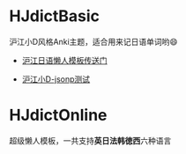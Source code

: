 # HJdictBasic

沪江小D风格Anki主题，适合用来记日语单词哟:smile:

- [沪江日语懒人模板传送门](https://zhuanlan.zhihu.com/p/24902283)

- [沪江小D-jsonp测试](http://blog.nocode.site/anki-theme-hjbasic/)

# HJdictOnline

超级懒人模板，一共支持**英日法韩徳西**六种语言